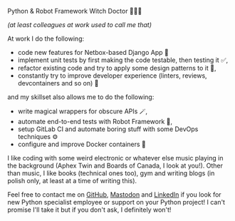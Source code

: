 Python & Robot Framework Witch Doctor 🐍🤖🧙

_(at least colleagues at work used to call me that)_

At work I do the following: 
- code new features for Netbox-based Django App 🐍
- implement unit tests by first making the code testable, then testing it ✅,
- refactor existing code and try to apply some design patterns to it 🧹,
- constantly try to improve developer experience (linters, reviews, devcontainers and so on) 🥷

and my skillset also allows me to do the following:
- write magical wrappers for obscure APIs 🪄,
- automate end-to-end tests with Robot Framework 🤖,
- setup GitLab CI and automate boring stuff with some DevOps techniques ⚙️
- configure and improve Docker containers 🐳


I like coding with some weird electronic or whatever else music playing in the background (Aphex Twin and Boards of Canada, I look at you!). Other than music, I like books (technical ones too), gym and writing blogs (in polish only, at least at a time of writing this). 

Feel free to contact me on [GitHub](https://github.com/borutzki/borutzki), [Mastodon](https://mastodon.social/@borutzki) and [LinkedIn](https://www.linkedin.com/in/kacperborucki/) if you look for new Python specialist employee or support on your Python project! I can't promise I'll take it but if you don't ask, I definitely won't! 
 
<!---
borutzki/borutzki is a ✨ special ✨ repository because its `README.md` (this file) appears on your GitHub profile.
You can click the Preview link to take a look at your changes.
--->
